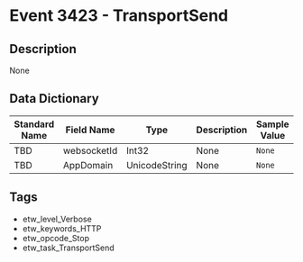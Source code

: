 # Event 3423 - TransportSend

## Description
None

## Data Dictionary
|Standard Name|Field Name|Type|Description|Sample Value|
|---|---|---|---|---|
|TBD|websocketId|Int32|None|`None`|
|TBD|AppDomain|UnicodeString|None|`None`|

## Tags
* etw_level_Verbose
* etw_keywords_HTTP
* etw_opcode_Stop
* etw_task_TransportSend